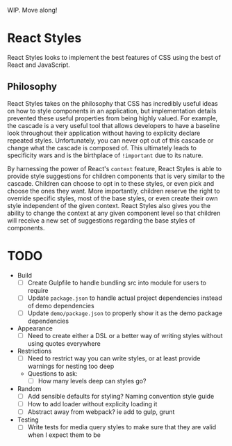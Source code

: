 WIP. Move along!

# React Styles

React Styles looks to implement the best features of CSS using the best of React and JavaScript.

## Philosophy

React Styles takes on the philosophy that CSS has incredibly useful ideas on how to style components in an application, but implementation details prevented these useful properties from being highly valued. For example, the cascade is a very useful tool that allows developers to have a baseline look throughout their application without having to explicity declare repeated styles. Unfortunately, you can never opt out of this cascade or change what the cascade is composed of. This ultimately leads to specificity wars and is the birthplace of `!important` due to its nature.

By harnessing the power of React's `context` feature, React Styles is able to provide style suggestions for children components that is very similar to the cascade. Children can choose to opt in to these styles, or even pick and choose the ones they want. More importantly, children reserve the right to override specific styles, most of the base styles, or even create their own style independent of the given context. React Styles also gives you the ability to change the context at any given component level so that children will receive a new set of suggestions regarding the base styles of components.

# TODO

- Build
    - [ ] Create Gulpfile to handle bundling src into module for users to require
    - [ ] Update `package.json` to handle actual project dependencies instead of demo dependencies
    - [ ] Update `demo/package.json` to properly show it as the demo package dependencies
- Appearance
    - [ ] Need to create either a DSL or a better way of writing styles without using quotes everywhere
- Restrictions
    - [ ] Need to restrict way you can write styles, or at least provide warnings for nesting too deep
    - Questions to ask:
        - [ ] How many levels deep can styles go?
- Random
    - [ ] Add sensible defaults for styling? Naming convention style guide
    - [ ] How to add loader without explicity loading it
    - [ ] Abstract away from webpack? ie add to gulp, grunt
- Testing
    - [ ] Write tests for media query styles to make sure that they are valid when I expect them to be